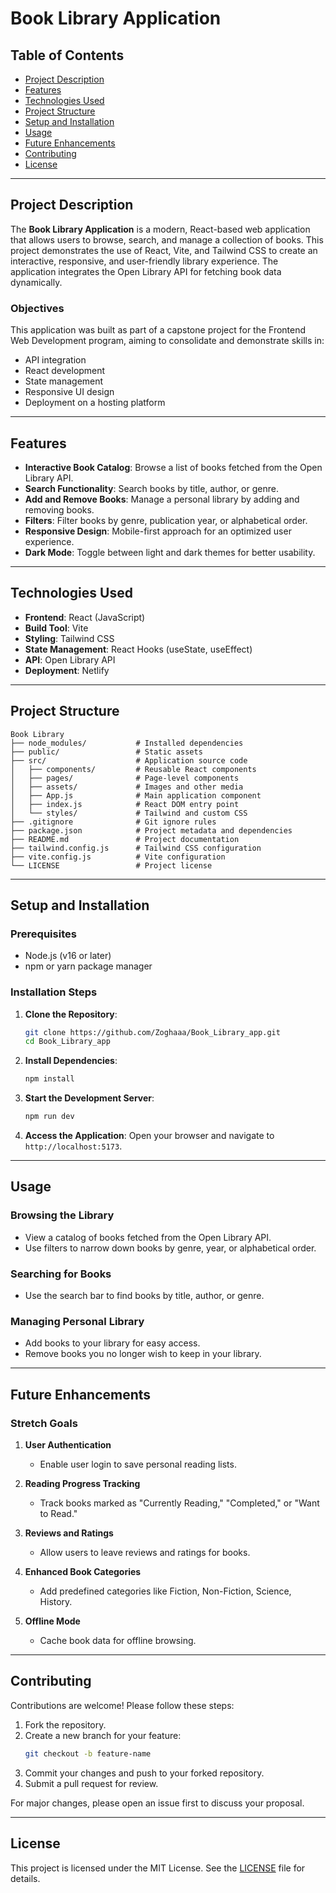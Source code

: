 # Book Library Application

## Table of Contents

- [Project Description](#project-description)
- [Features](#features)
- [Technologies Used](#technologies-used)
- [Project Structure](#project-structure)
- [Setup and Installation](#setup-and-installation)
- [Usage](#usage)
- [Future Enhancements](#future-enhancements)
- [Contributing](#contributing)
- [License](#license)

---

## Project Description

The **Book Library Application** is a modern, React-based web application that allows users to browse, search, and manage a collection of books. This project demonstrates the use of React, Vite, and Tailwind CSS to create an interactive, responsive, and user-friendly library experience. The application integrates the Open Library API for fetching book data dynamically.

### Objectives

This application was built as part of a capstone project for the Frontend Web Development program, aiming to consolidate and demonstrate skills in:

- API integration
- React development
- State management
- Responsive UI design
- Deployment on a hosting platform

---

## Features

- **Interactive Book Catalog**: Browse a list of books fetched from the Open Library API.
- **Search Functionality**: Search books by title, author, or genre.
- **Add and Remove Books**: Manage a personal library by adding and removing books.
- **Filters**: Filter books by genre, publication year, or alphabetical order.
- **Responsive Design**: Mobile-first approach for an optimized user experience.
- **Dark Mode**: Toggle between light and dark themes for better usability.

---

## Technologies Used

- **Frontend**: React (JavaScript)
- **Build Tool**: Vite
- **Styling**: Tailwind CSS
- **State Management**: React Hooks (useState, useEffect)
- **API**: Open Library API
- **Deployment**: Netlify

---

## Project Structure

```
Book Library
├── node_modules/           # Installed dependencies
├── public/                 # Static assets
├── src/                    # Application source code
│   ├── components/         # Reusable React components
│   ├── pages/              # Page-level components
│   ├── assets/             # Images and other media
│   ├── App.js              # Main application component
│   ├── index.js            # React DOM entry point
│   └── styles/             # Tailwind and custom CSS
├── .gitignore              # Git ignore rules
├── package.json            # Project metadata and dependencies
├── README.md               # Project documentation
├── tailwind.config.js      # Tailwind CSS configuration
├── vite.config.js          # Vite configuration
└── LICENSE                 # Project license
```

---

## Setup and Installation

### Prerequisites

- Node.js (v16 or later)
- npm or yarn package manager

### Installation Steps

1. **Clone the Repository**:

   ```bash
   git clone https://github.com/Zoghaaa/Book_Library_app.git
   cd Book_Library_app
   ```

2. **Install Dependencies**:

   ```bash
   npm install
   ```

3. **Start the Development Server**:

   ```bash
   npm run dev
   ```

4. **Access the Application**:
   Open your browser and navigate to `http://localhost:5173`.

---

## Usage

### Browsing the Library

- View a catalog of books fetched from the Open Library API.
- Use filters to narrow down books by genre, year, or alphabetical order.

### Searching for Books

- Use the search bar to find books by title, author, or genre.

### Managing Personal Library

- Add books to your library for easy access.
- Remove books you no longer wish to keep in your library.

---

## Future Enhancements

### Stretch Goals

1. **User Authentication**

   - Enable user login to save personal reading lists.

2. **Reading Progress Tracking**

   - Track books marked as "Currently Reading," "Completed," or "Want to Read."

3. **Reviews and Ratings**

   - Allow users to leave reviews and ratings for books.

4. **Enhanced Book Categories**

   - Add predefined categories like Fiction, Non-Fiction, Science, History.

5. **Offline Mode**

   - Cache book data for offline browsing.

---

## Contributing

Contributions are welcome! Please follow these steps:

1. Fork the repository.
2. Create a new branch for your feature:
   ```bash
   git checkout -b feature-name
   ```
3. Commit your changes and push to your forked repository.
4. Submit a pull request for review.

For major changes, please open an issue first to discuss your proposal.

---

## License

This project is licensed under the MIT License. See the [LICENSE](LICENSE) file for details.

